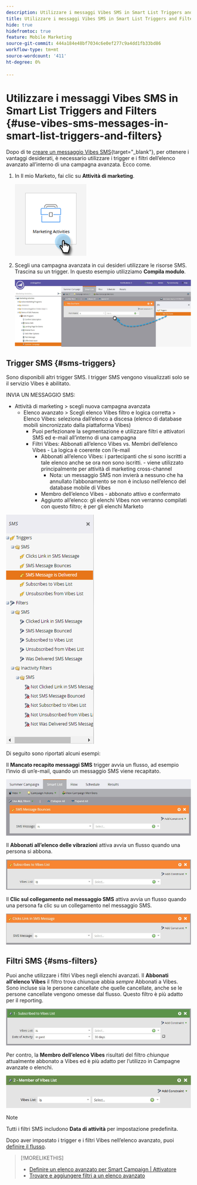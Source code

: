 ```yaml
---
description: Utilizzare i messaggi Vibes SMS in Smart List Triggers and Filters - Marketo Docs - Documentazione del prodotto
title: Utilizzare i messaggi Vibes SMS in Smart List Triggers and Filters
hide: true
hidefromtoc: true
feature: Mobile Marketing
source-git-commit: 444a184e48bf7034c6e0ef277c9a4dd1fb33bd86
workflow-type: tm+mt
source-wordcount: '411'
ht-degree: 0%

---
```


# Utilizzare i messaggi Vibes SMS in Smart List Triggers and Filters {#use-vibes-sms-messages-in-smart-list-triggers-and-filters}

Dopo di te [creare un messaggio Vibes SMS](/help/marketo/product-docs/mobile-marketing/vibes-sms-messages/create-a-vibes-sms-message.md){target="_blank"}, per ottenere i vantaggi desiderati, è necessario utilizzare i trigger e i filtri dell’elenco avanzato all’interno di una campagna avanzata. Ecco come.

1. In Il mio Marketo, fai clic su **Attività di marketing**.

   ![](assets/use-vibes-sms-messages-in-smart-list-triggers-and-filters-1.png)

1. Scegli una campagna avanzata in cui desideri utilizzare le risorse SMS. Trascina su un trigger. In questo esempio utilizziamo **Compila modulo**.

   ![](assets/fills-out-form-pull-over.jpg)

## Trigger SMS {#sms-triggers}

Sono disponibili altri trigger SMS. I trigger SMS vengono visualizzati solo se il servizio Vibes è abilitato.

INVIA UN MESSAGGIO SMS:

* Attività di marketing > scegli nuova campagna avanzata
   * Elenco avanzato > Scegli elenco Vibes filtro e logica corretta > Elenco Vibes: seleziona dall’elenco a discesa (elenco di database mobili sincronizzato dalla piattaforma Vibes)
      * Puoi perfezionare la segmentazione e utilizzare filtri e attivatori SMS ed e-mail all’interno di una campagna
      * Filtri Vibes: Abbonati all’elenco Vibes vs. Membri dell’elenco Vibes - La logica è coerente con l’e-mail
         * Abbonati all’elenco Vibes: i partecipanti che si sono iscritti a tale elenco anche se ora non sono iscritti.  - viene utilizzato principalmente per attività di marketing cross-channel
            * Nota: un messaggio SMS non invierà a nessuno che ha annullato l’abbonamento se non è incluso nell’elenco del database mobile di Vibes
         * Membro dell’elenco Vibes - abbonato attivo e confermato
         * Aggiunto all’elenco: gli elenchi Vibes non verranno compilati con questo filtro; è per gli elenchi Marketo

![](assets/new-sms-search2.png)

Di seguito sono riportati alcuni esempi:

Il **Mancato recapito messaggi SMS** trigger avvia un flusso, ad esempio l’invio di un’e-mail, quando un messaggio SMS viene recapitato.

![](assets/sms-message-bounces-real.jpg)

Il **Abbonati all’elenco delle vibrazioni** attiva avvia un flusso quando una persona si abbona.

![](assets/subscribes-to-vibes-list-real.jpg)

Il **Clic sul collegamento nel messaggio SMS** attiva avvia un flusso quando una persona fa clic su un collegamento nel messaggio SMS.

![](assets/clicks-link-in-sms-message.jpg)

## Filtri SMS {#sms-filters}

Puoi anche utilizzare i filtri Vibes negli elenchi avanzati. Il **Abbonati all’elenco Vibes** il filtro trova chiunque abbia *sempre* Abbonati a Vibes. Sono incluse sia le persone cancellate che quelle cancellate, anche se le persone cancellate vengono omesse dal flusso. Questo filtro è più adatto per il reporting.

![](assets/subscribed-to-vibes-list-filter-real.jpg)

Per contro, la **Membro dell’elenco Vibes** risultati del filtro _chiunque_ attualmente abbonato a Vibes ed è più adatto per l’utilizzo in Campagne avanzate o elenchi.

![](assets/image001.png)

>[!NOTE]
>
>Tutti i filtri SMS includono **Data di attività** per impostazione predefinita.

Dopo aver impostato i trigger e i filtri Vibes nell’elenco avanzato, puoi [definire il flusso](/help/marketo/product-docs/mobile-marketing/vibes-sms-messages/add-a-flow-step-for-sms.md).

>[!MORELIKETHIS]
>
>* [Definire un elenco avanzato per Smart Campaign | Attivatore](/help/marketo/product-docs/core-marketo-concepts/smart-campaigns/creating-a-smart-campaign/define-smart-list-for-smart-campaign-trigger.md)
>* [Trovare e aggiungere filtri a un elenco avanzato](/help/marketo/product-docs/core-marketo-concepts/smart-lists-and-static-lists/creating-a-smart-list/find-and-add-filters-to-a-smart-list.md)
